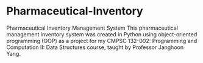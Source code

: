 # Pharmaceutical-Inventory
Pharmaceutical Inventory Management System
This pharmaceutical management inventory system was created in Python using 
object-oriented programming (OOP) as a project for my CMPSC 132-002: Programming
and Computation II: Data Structures course, taught by Professor Janghoon Yang.
